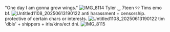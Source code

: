 "One day I am gonna grow wings."
![IMG_8114](https://github.com/user-attachments/assets/b81fd7c8-8425-418b-b607-c9569d3b6798)
Tyler  ‿  7teen ୨୧ Tims emo bf. 
![Untitled1108_20250613190122](https://github.com/user-attachments/assets/d233da56-63a8-4791-98b5-e047a31e36e8)
anti harassment + censorship. protective of certain chars or interests. 
![Untitled1108_20250613190122](https://github.com/user-attachments/assets/d233da56-63a8-4791-98b5-e047a31e36e8)
tim 'dbls' + shippers + irls/kins/ect dni. ![IMG_8115](https://github.com/user-attachments/assets/caf02da2-cac9-484f-9a00-4d02e90a8b3f)
